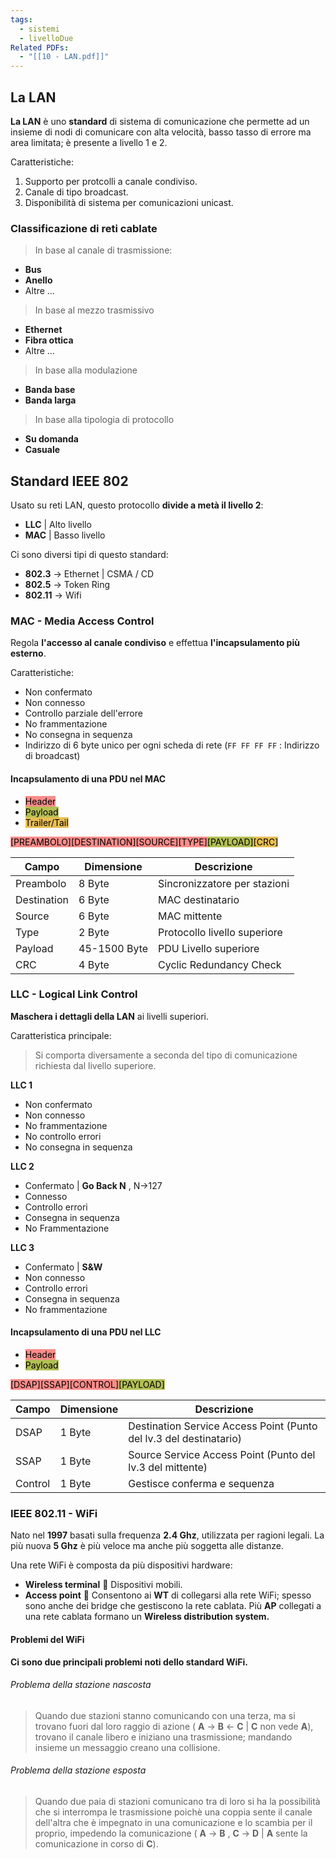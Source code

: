 ```yaml
---
tags:
  - sistemi
  - livelloDue
Related PDFs:
  - "[[10 - LAN.pdf]]"
---
```

## La LAN
**La LAN** è uno **standard** di sistema di comunicazione che permette ad un insieme di nodi di comunicare con alta velocità, basso tasso di errore ma area limitata; è presente a livello 1 e 2.

Caratteristiche:
1. Supporto per protcolli a canale condiviso.
2. Canale di tipo broadcast.
3. Disponibilità di sistema per comunicazioni unicast.

### Classificazione di reti cablate
> In base al canale di trasmissione:
- **Bus**
- **Anello**
- Altre ...

> In base al mezzo trasmissivo
- **Ethernet**
- **Fibra ottica**
- Altre ...

> In base alla modulazione
- **Banda base**
- **Banda larga**

> In base alla tipologia di protocollo
- **Su domanda**
- **Casuale**

## Standard IEEE 802
Usato su reti LAN, questo protocollo **divide a metà il livello 2**:
- **LLC**   | Alto livello
- **MAC** | Basso livello

Ci sono diversi tipi di questo standard:
- **802.3** -> Ethernet | CSMA / CD
- **802.5** -> Token Ring
- **802.11** -> Wifi

### MAC - Media Access Control
Regola **l'accesso al canale condiviso** e effettua **l'incapsulamento più esterno**.

Caratteristiche:
- Non confermato
- Non connesso
- Controllo parziale dell'errore
- No frammentazione
- No consegna in sequenza
- Indirizzo di 6 byte unico per ogni scheda di rete (`FF FF FF FF` : Indirizzo di broadcast)

#### Incapsulamento di una PDU nel MAC
- <mark style="background: #F85552AA;">Header</mark>
- <mark style="background: #8DA101AA;">Payload</mark>
- <mark style="background: #DFA000AA;">Trailer/Tail</mark>

<mark style="background: #F85552AA;">[PREAMBOLO][DESTINATION][SOURCE][TYPE]</mark><mark style="background: #8DA101AA;">[PAYLOAD]</mark><mark style="background: #DFA000AA;">[CRC]</mark>

| Campo       | Dimensione   | Descrizione                  |
| ----------- | ------------ | ---------------------------- |
| Preambolo   | 8 Byte       | Sincronizzatore per stazioni |
| Destination | 6 Byte       | MAC destinatario             |
| Source      | 6 Byte       | MAC mittente                 |
| Type        | 2 Byte       | Protocollo livello superiore |
| Payload     | 45-1500 Byte | PDU Livello superiore        |
| CRC         | 4 Byte       | Cyclic Redundancy Check      | 

### LLC - Logical Link Control
**Maschera i dettagli della LAN** ai livelli superiori.

Caratteristica principale:
> Si comporta diversamente a seconda del tipo di comunicazione richiesta dal livello superiore.

**LLC 1**
- Non confermato
- Non connesso
- No frammentazione
- No controllo errori
- No consegna in sequenza

**LLC 2**
- Confermato | **Go Back N** , N->127
- Connesso
- Controllo errori
- Consegna in sequenza
- No Frammentazione

**LLC 3**
- Confermato | **S&W**
- Non connesso
- Controllo errori
- Consegna in sequenza
- No frammentazione

#### Incapsulamento di una PDU nel LLC
- <mark style="background: #F85552AA;">Header</mark>
- <mark style="background: #8DA101AA;">Payload</mark>

<mark style="background: #F85552AA;">[DSAP][SSAP][CONTROL]</mark><mark style="background: #8DA101AA;">[PAYLOAD]</mark>

| Campo       | Dimensione   | Descrizione                  |
| ----------- | ------------ | ---------------------------- |
| DSAP   | 1 Byte       | Destination Service Access Point (Punto del lv.3 del destinatario) |
| SSAP | 1 Byte       | Source Service Access Point (Punto del lv.3 del mittente)|
| Control      | 1 Byte       | Gestisce conferma e sequenza                 |


### IEEE 802.11 - WiFi
Nato nel **1997** basati sulla frequenza **2.4 Ghz**, utilizzata per ragioni legali. La più nuova **5 Ghz** è più veloce ma anche più soggetta alle distanze.

Una rete WiFi è composta da più dispositivi hardware:
- **Wireless terminal**
󰘍 Dispositivi mobili.
- **Access point** 
󰘍 Consentono ai **WT** di collegarsi alla rete WiFi; spesso sono anche dei bridge che gestiscono la rete cablata. Più **AP** collegati a una rete cablata formano un **Wireless distribution system.**

#### Problemi del WiFi
**Ci sono due principali problemi noti dello standard WiFi.**
###### Problema della stazione nascosta
>Quando due stazioni stanno comunicando con una terza, ma si trovano fuori dal loro raggio di azione ( **A** -> **B** <- **C** | **C** non vede **A**), trovano il canale libero e iniziano una trasmissione; mandando insieme un messaggio creano una collisione.

###### Problema della stazione esposta
>Quando due paia di stazioni comunicano tra di loro si ha la possibilità che si interrompa le trasmissione poichè una coppia sente il canale dell'altra che è impegnato in una comunicazione e lo scambia per il proprio, impedendo la comunicazione ( **A** -> **B** , **C** -> **D** |  **A** sente la comunicazione in corso di **C**). 